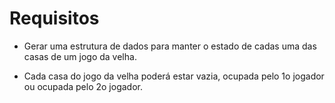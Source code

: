 # Requisitos

* Gerar uma estrutura de dados para manter o estado de cadas uma das casas de um jogo da velha.

* Cada casa do jogo da velha poderá estar vazia, ocupada pelo 1o jogador ou ocupada pelo 2o jogador.
